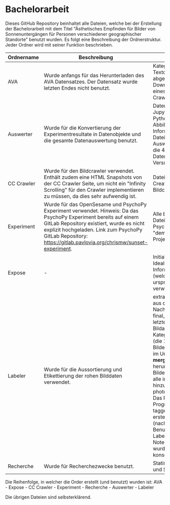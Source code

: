 
# Bachelorarbeit

Dieses GitHub Repository beinhaltet alle Dateien, welche bei der Erstellung der Bachelorarbeit mit dem Titel "Ästhetisches Empfinden für Bilder von Sonnenuntergängen für Personen verschiedener geographischer Standorte" benutzt wurden. Es folgt eine Beschreibung der Ordnerstruktur. Jeder Ordner wird mit seiner Funktion beschrieben.

|Ordnername| Beschreibung| Inhalt|
|--|--|--|
| AVA | Wurde anfangs für das Herunterladen des AVA Datensatzes. Der Datensatz wurde letzten Endes nicht benutzt. | Kategorie-Detail Textdateien, abgeänderte Download-Skripte eines veralteten Crawlers |
|Auswerter|Wurde für die Konvertierung der Experimentresultate in Datenobjekte und die gesamte Datenauswertung benutzt.| Datenauswerter Jupyter Notebook, Python Helferskript, Abbildungen, Informations-CSV-Datei der Bilder, R Auswerter Skript für die 4. Hypothese, Daten der Versuchspersonen|
|CC Crawler|Wurde für den Bildcrawler verwendet. Enthält zudem eine HTML Snapshots von der CC Crawler Seite, um nicht ein "Infinity Scrolling" für den Crawler implementieren zu müssen, da dies sehr aufwendig ist.|Dateien des CreativeCommons.org Bildcrawlers|
|Experiment|Wurde für das OpenSesame und PsychoPy Experiment verwendet. Hinweis: Da das PsychoPy Experiment bereits auf einem GitLab Repository existiert, wurde es nicht explizit hochgeladen. Link zum PsychoPy GitLab Repository: https://gitlab.pavlovia.org/chrismw/sunset-experiment.|Alle benötigten Datein, inklusive des PsycoPy "demographics" Projektes |
|Expose|-|Initiales Exposé und Idealo Informationsdatei (welche für die ursprüngliche Idee verwendet wurde)|
|Labeler|Wurde für die Aussortierung und Etikettierung der rohen Bilddaten verwendet.|extra_images - Bilder aus der letzten Nachbeschaffung, final_images - die letztendliche Bildauswahl nach Kategorie geordnet (die 10 ausgewählten Bilder befinden sich im Unterordner **merge**), images - alle heruntergeladenen Bilder, my_images - alle initial selbst-hinzugefügten Bilder, phototagger_v1_en - Das Phototagger Programm, taggedImages - die erste Aussortierung (nach Benutzungsgrad), Labeler Jupyter Notebook (hiermit wurde alles konsolidiert), |
|Recherche|Wurde für Recherchezwecke benutzt.|Statistiken, Papers und Screenshots.|

Die Reihenfolge, in welcher die Order erstellt (und benutzt) wurden ist:
AVA - Expose - CC Crawler - Experiment - Recherche - Auswerter - Labeler

Die übrigen Dateien sind selbsterklärend.
